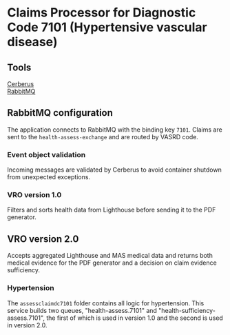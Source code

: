 # Claims Processor for Diagnostic Code 7101 (Hypertensive vascular disease)

## Tools
[Cerberus](https://docs.python-cerberus.org/en/stable/index.html)\
[RabbitMQ](https://www.rabbitmq.com/)

## RabbitMQ configuration
The application connects to RabbitMQ with the binding key `7101`. Claims are sent to the `health-assess-exchange` and are routed by VASRD code.

### Event object validation
Incoming messages are validated by Cerberus to avoid container shutdown from unexpected exceptions.

### VRO version 1.0
Filters and sorts health data from Lighthouse before sending it to the PDF generator.

## VRO version 2.0

Accepts aggregated Lighthouse and MAS medical data and returns both medical evidence for the PDF generator and a decision
on claim evidence sufficiency.

### Hypertension

The `assessclaimdc7101` folder contains all logic for hypertension. This service builds two queues, "health-assess.7101"
and "health-sufficiency-assess.7101", the first of which is used in version 1.0 and the second is used in version 2.0. 

